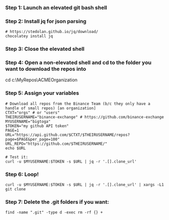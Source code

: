 ### Step 1: Launch an elevated git bash shell

### Step 2: Install jq for json parsing
~~~
# https://stedolan.github.io/jq/download/
chocolatey install jq
~~~

### Step 3: Close the elevated shell

### Step 4: Open a non-elevated shell and cd to the folder you want to download the repos into
cd c:\MyRepos\ACMEOrganization

### Step 5: Assign your variables
~~~
# Download all repos from the Binance Team (b/c they only have a handle of small repos) [an organization]
CTXT="orgs" # or "users"
THEIRUSERNAME="binance-exchange" # https://github.com/binance-exchange
MYUSERNAME="bigtoga"
$TOKEN="my github API token"
PAGE=1
URL="https://api.github.com/$CTXT/$THEIRUSERNAME/repos?page=$PAGE&per_page=100"
URL_REPO="https://github.com/$THEIRUSERNAME/"
echo $URL

# Test it:
curl -u $MYUSERNAME:$TOKEN -s $URL | jq -r '.[].clone_url'
~~~

### Step 6: Loop!
~~~
curl -u $MYUSERNAME:$TOKEN -s $URL | jq -r '.[].clone_url' | xargs -L1 git clone
~~~

### Step 7: Delete the .git folders if you want:
~~~
find -name ".git" -type d -exec rm -rf {} +
~~~
